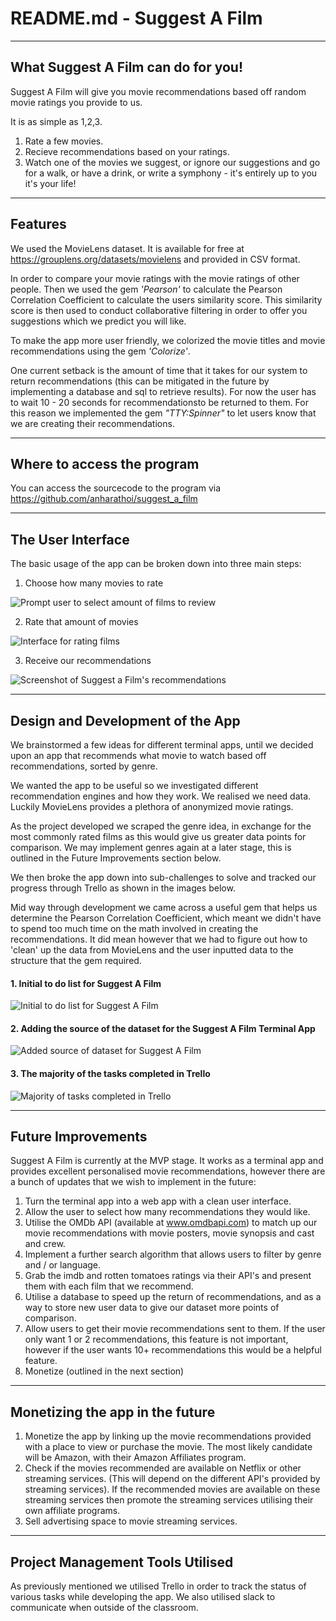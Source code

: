 # README.md  - Suggest A Film
---
 
 ## What Suggest A Film can do for you!
 Suggest A Film will give you movie recommendations based off random movie ratings you provide to us.

It is as simple as 1,2,3.  
1) Rate a few movies.
2) Recieve recommendations based on your ratings.
3) Watch one of the movies we suggest, or ignore our suggestions and go for a walk, or have a drink, or write a symphony - it's entirely up to you it's your life!

---

##   Features
We used the MovieLens dataset. It is available for free at https://grouplens.org/datasets/movielens and provided in CSV format.  

In order to compare your movie ratings with the movie ratings of other people. Then we used the gem _'Pearson'_ to calculate the Pearson Correlation Coefficient to calculate the users similarity score.  This similarity score is then used to conduct collaborative filtering in order to offer you suggestions which we predict you will like.

To make the app more user friendly, we colorized the movie titles and movie recommendations using the gem _'Colorize'_.

One current setback is the amount of time that it takes for our system to return recommendations (this can be mitigated in the future by implementing a database and sql to retrieve results). For now the user has to wait 10 - 20 seconds for recommendationsto be returned to them.  For this reason we implemented the gem _"TTY:Spinner"_ to let users know that we are creating their recommendations.

---

## Where to access the program

You can access the sourcecode to the program via https://github.com/anharathoi/suggest_a_film

---

## The User Interface

The basic usage of the app can be broken down into three main steps:

1. Choose how many movies to rate

![Prompt user to select amount of films to review](/docs/userinterface1.png)

2. Rate that amount of movies 


![Interface for rating films](/docs/userinterface2.png)

3. Receive our recommendations 
   
![Screenshot of Suggest a Film's recommendations](/docs/userinterface3.png)


---

## Design and Development of the App

We brainstormed a few ideas for different terminal apps, until we decided upon an app that recommends what movie to watch based off recommendations, sorted by genre.  

We wanted the app to be useful so we investigated different recommendation engines and how they work.  We realised we need data.  Luckily MovieLens provides a plethora of anonymized movie ratings.

As the project developed we scraped the genre idea, in exchange for the most commonly rated films as this would give us greater data points for comparison.  We may implement genres again at a later stage, this is outlined in the Future Improvements section below.

We then broke the app down into sub-challenges to solve and tracked our progress through Trello as shown in the images below.

Mid way through development we came across a useful gem that helps us determine the Pearson Correlation Coefficient, which meant we didn't have to spend too much time on the math involved in creating the recommendations.  It did mean however that we had to figure out how to 'clean' up the data from MovieLens and the user inputted data to the structure that the gem required.

#### 1. Initial to do list for Suggest A Film

![Initial to do list for Suggest A Film](docs/trello_1.png)

#### 2. Adding the source of the dataset for the Suggest A Film Terminal App
![Added source of dataset for Suggest A Film](docs/trello_3.png)

#### 3. The majority of the tasks completed in Trello
![Majority of tasks completed in Trello](docs/trello_2.png)

---
## Future Improvements

Suggest A Film is currently at the MVP stage.  It works as a terminal app and provides excellent personalised movie recommendations, however there are a bunch of updates that we wish to implement in the future:
1. Turn the terminal app into a web app with a clean user interface.
2. Allow the user to select how many recommendations they would like.
3. Utilise the OMDb API (available at www.omdbapi.com) to match up our movie recommendations with movie posters, movie synopsis and cast and crew.
4. Implement a further search algorithm that allows users to filter by genre and / or language.
5. Grab the imdb and rotten tomatoes ratings via their API's and present them with each film that we recommend.
6. Utilise a database to speed up the return of recommendations, and as a way to store new user data to give our dataset more points of comparison.
7. Allow users to get their movie recommendations sent to them.  If the user only want 1 or 2 recommendations, this feature is not important, however if the user wants 10+ recommendations this would be a helpful feature.
8. Monetize (outlined in the next section)

--- 

## Monetizing the app in the future

1. Monetize the app by linking up the movie recommendations provided with a place to view or purchase the movie.  The most likely candidate will be Amazon, with their Amazon Affiliates program.
2. Check if the movies recommended are available on Netflix or other streaming services.  (This will depend on the different API's provided by streaming services).  If the recommended movies are available on these streaming services then promote the streaming services utilising their own affiliate programs.
3. Sell advertising space to movie streaming services.

---

## Project Management Tools Utilised

As previously mentioned we utilised Trello in order to track the status of various tasks while developing the app.  We also utilised slack to communicate when outside of the classroom.

